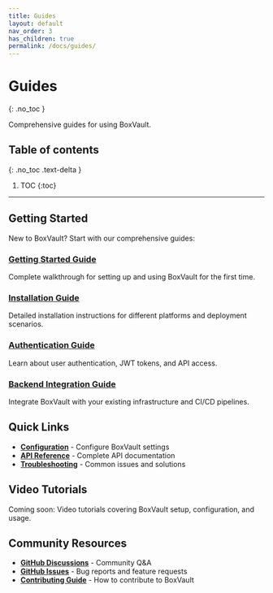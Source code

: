 ```yaml
---
title: Guides
layout: default
nav_order: 3
has_children: true
permalink: /docs/guides/
---
```


# Guides
{: .no_toc }

Comprehensive guides for using BoxVault.

## Table of contents
{: .no_toc .text-delta }

1. TOC
{:toc}

---

## Getting Started

New to BoxVault? Start with our comprehensive guides:

### [Getting Started Guide](getting-started/)
Complete walkthrough for setting up and using BoxVault for the first time.

### [Installation Guide](installation/)
Detailed installation instructions for different platforms and deployment scenarios.

### [Authentication Guide](authentication/)
Learn about user authentication, JWT tokens, and API access.

### [Backend Integration Guide](backend-integration/)
Integrate BoxVault with your existing infrastructure and CI/CD pipelines.

## Quick Links

- **[Configuration](../configuration/)** - Configure BoxVault settings
- **[API Reference](../api/)** - Complete API documentation
- **[Troubleshooting](troubleshooting/)** - Common issues and solutions

## Video Tutorials

Coming soon: Video tutorials covering BoxVault setup, configuration, and usage.

## Community Resources

- **[GitHub Discussions](https://github.com/Makr91/BoxVault/discussions)** - Community Q&A
- **[GitHub Issues](https://github.com/Makr91/BoxVault/issues)** - Bug reports and feature requests
- **[Contributing Guide](../contributing/)** - How to contribute to BoxVault
